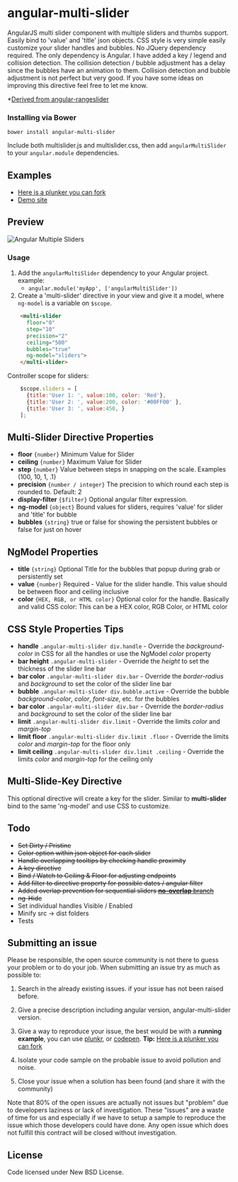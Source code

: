 angular-multi-slider
===================

AngularJS multi slider component with multiple sliders and thumbs support. Easily bind to 'value' and 'title' json objects. 
CSS style is very simple easily customize your slider handles and bubbles. No JQuery dependency required. The only dependency is Angular.
I have added a key / legend and collision detection. The collision detection / bubble adjustment has a delay since the bubbles 
have an animation to them. Collision detection and bubble adjustment is not perfect but very good. If you have some ideas on improving
this directive feel free to let me know.

*[Derived from angular-rangeslider](https://github.com/supertorio/angular-rangeslider-directive) 

### Installing via Bower
```
bower install angular-multi-slider
```
	
Include both multislider.js and multislider.css, then add `angularMultiSlider` to your `angular.module` dependencies.

## Examples

* [Here is a plunker you can fork](http://plnkr.co/edit/uTrlSK4R0iEhmg3mF2Cv?p=preview)
* [Demo site](http://keithfimreite.com/angular-multi-slider-directive.aspx)

## Preview

![Angular Multiple Sliders](http://keithfimreite.com/BlogFiles/keithfimreite/angular/multislider/angular-multiple-sliders.png)

### Usage

1. Add the `angularMultiSlider` dependency to your Angular project. example:
	* `angular.module('myApp', ['angularMultiSlider'])`	
2. Create a 'multi-slider' directive in your view and give it a model, where `ng-model` is a variable on `$scope`.
```html
    <multi-slider
      floor="0"
      step="10"
      precision="2"
      ceiling="500"
      bubbles="true"
      ng-model="sliders">
    </multi-slider>
```
Controller scope for sliders:
```js
    $scope.sliders = [
      {title:'User 1: ', value:100, color: 'Red'},
      {title:'User 2: ', value:200, color: '#00FF00' },
      {title:'User 3: ', value:450, }
    ];
```

## Multi-Slider Directive Properties

* __floor__ `{number}` Minimum Value for Slider
* __ceiling__ `{number}` Maximum Value for Slider
* __step__ `{number}` Value between steps in snapping on the scale. Examples (100, 10, 1, .1}
* __precision__ `{number / integer}` The precision to which round each step is rounded to. Default: 2
* __display-filter__ `{$filter}` Optional angular filter expression.
* __ng-model__ `{object}` Bound values for sliders, requires 'value' for slider and 'title' for bubble
* __bubbles__ `{string}` true or false for showing the persistent bubbles or false for just on hover

## NgModel Properties

* __title__ `{string}` Optional Title for the bubbles that popup during grab or persistently set
* __value__ `{number}` Required - Value for the slider handle. This value should be between floor and ceiling inclusive
* __color__ `{HEX, RGB, or HTML color}` Optional color for the handle. Basically and valid CSS color: This can be a HEX color, RGB Color, or HTML color 

## CSS Style Properties Tips

* __handle__ `.angular-multi-slider div.handle` - Override the *background-color* in CSS for all the handles or use the NgModel *color* property  
* __bar height__ `.angular-multi-slider` - Override the *height* to set the thickness of the slider line bar
* __bar color__ `.angular-multi-slider div.bar` - Override the *border-radius* and *background* to set the color of the slider line bar
* __bubble__ `.angular-multi-slider div.bubble.active` - Override the bubble *background-color*, *color*, *font-size*, etc. for the bubbles
* __bar color__ `.angular-multi-slider div.bar` - Override the *border-radius* and *background* to set the color of the slider line bar
* __limit__ `.angular-multi-slider div.limit` - Override the limits *color* and *margin-top*
* __limit floor__ `.angular-multi-slider div.limit .floor` - Override the limits *color* and *margin-top* for the floor only
* __limit ceiling__ `.angular-multi-slider div.limit .ceiling` - Override the limits *color* and *margin-top* for the ceiling only

## Multi-Slide-Key Directive

This optional directive will create a key for the slider. Similar to __multi-slider__ bind to the same 'ng-model' and use CSS to customize.

## Todo

* ~~Set Dirty / Pristine~~
* ~~Color option within json object for each slider~~
* ~~Handle overlapping tooltips by checking handle proximity~~
* ~~A key directive~~
* ~~Bind / Watch to Ceiling & Floor for adjusting endpoints~~
* ~~Add filter to directive property for possible dates / angular filter~~
* ~~Added overlap prevention for sequential sliders [__no-overlap__ branch](https://github.com/enkodellc/angular-multi-slider/tree/no-overlap)~~
* ~~ng-Hide~~
* Set individual handles Visible / Enabled
* Minify src -> dist folders
* Tests

## Submitting an issue

Please be responsible, the open source community is not there to guess your problem or to do your job. When submitting an issue try as much as possible to:

1. Search in the already existing issues. if your issue has not been raised before.

2. Give a precise description including angular version, angular-multi-slider version.

3. Give a way to reproduce your issue, the best would be with a <strong>running example</strong>, you can use [plunkr](http://plnkr.co/), or [codepen](http://codepen.io/). 
**Tip:** [Here is a plunker you can fork](http://plnkr.co/edit/uTrlSK4R0iEhmg3mF2Cv?p=preview)

4. Isolate your code sample on the probable issue to avoid pollution and noise.

5. Close your issue when a solution has been found (and share it with the community)

Note that 80% of the open issues are actually not issues but "problem" due to developers laziness or lack of investigation. These "issues" are a waste of time for us and especially if we have to setup a sample to reproduce the issue which those developers could have done. Any open issue which does not fulfill this contract will be closed without investigation.

## License

Code licensed under New BSD License.